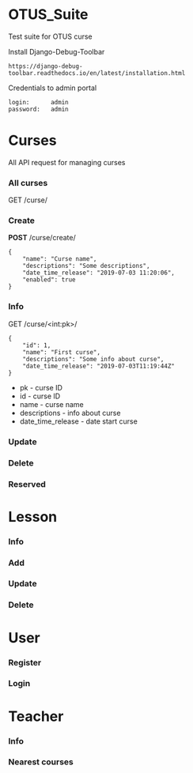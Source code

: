 # OTUS_Suite
Test suite for OTUS curse


Install Django-Debug-Toolbar

    https://django-debug-toolbar.readthedocs.io/en/latest/installation.html
    

Credentials to admin portal
    
    login:      admin
    password:   admin


# Curses
All API request for managing curses  

### All curses
GET /curse/


### Create
**POST** /curse/create/


    {
        "name": "Curse name",
        "descriptions": "Some descriptions",
        "date_time_release": "2019-07-03 11:20:06",
        "enabled": true
    }
    
### Info
GET /curse/\<int:pk\>/


    {
        "id": 1,
        "name": "First curse",
        "descriptions": "Some info about curse",
        "date_time_release": "2019-07-03T11:19:44Z"
    }
 * pk - curse ID
 * id - curse ID
 * name - curse name
 * descriptions - info about curse
 * date_time_release - date start curse

### Update

### Delete

### Reserved


# Lesson

### Info
### Add
### Update
### Delete

# User
### Register
### Login

# Teacher
### Info
### Nearest courses
